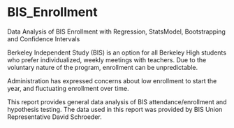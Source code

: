 # BIS_Enrollment
Data Analysis of BIS Enrollment with Regression, StatsModel, Bootstrapping and Confidence Intervals

Berkeley Independent Study (BIS) is an option for all Berkeley High students who prefer individualized, weekly meetings with teachers. Due to the voluntary nature of the program, enrollment can be unpredictable.

Administration has expressed concerns about low enrollment to start the year, and fluctuating enrollment over time.

This report provides general data analysis of BIS attendance/enrollment and hypothesis testing. The data used in this report was provided by BIS Union Representative David Schroeder.
